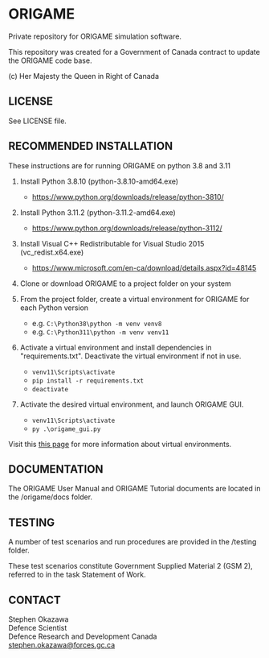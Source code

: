 # ORIGAME
Private repository for ORIGAME simulation software.

This repository was created for a Government of Canada contract to update the ORIGAME code base.

(c) Her Majesty the Queen in Right of Canada

## LICENSE
See LICENSE file.

## RECOMMENDED INSTALLATION

These instructions are for running ORIGAME on python 3.8 and 3.11 

1. Install Python 3.8.10 (python-3.8.10-amd64.exe)
	- https://www.python.org/downloads/release/python-3810/

2. Install Python 3.11.2 (python-3.11.2-amd64.exe)
	- https://www.python.org/downloads/release/python-3112/

3. Install Visual C++ Redistributable for Visual Studio 2015 (vc_redist.x64.exe)
	- https://www.microsoft.com/en-ca/download/details.aspx?id=48145

4. Clone or download ORIGAME to a project folder on your system

5. From the project folder, create a virtual environment for ORIGAME for each Python version
	- e.g. `C:\Python38\python -m venv venv8`
	- e.g. `C:\Python311\python -m venv venv11`

6. Activate a virtual environment and install dependencies in "requirements.txt". Deactivate the virtual environment
if not in use.
	- `venv11\Scripts\activate`
	- `pip install -r requirements.txt`
	- `deactivate`

7. Activate the desired virtual environment, and launch ORIGAME GUI.
	- `venv11\Scripts\activate`
	- `py .\origame_gui.py`

Visit this [this page](https://packaging.python.org/en/latest/guides/installing-using-pip-and-virtual-environments/#activating-a-virtual-environment) for more information about virtual environments.

## DOCUMENTATION

The ORIGAME User Manual and ORIGAME Tutorial documents are located in the /origame/docs folder.

## TESTING

A number of test scenarios and run procedures are provided in the /testing folder.

These test scenarios constitute Government Supplied Material 2 (GSM 2), referred to in the task Statement of Work.

## CONTACT

Stephen Okazawa<br/>
Defence Scientist<br/>
Defence Research and Development Canada<br/>
stephen.okazawa@forces.gc.ca<br/>

